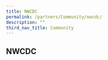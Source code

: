 ```yaml
---
title: NWCDC
permalink: /partners/Community/nwcdc/
description: ""
third_nav_title: Community
---
```

## NWCDC

